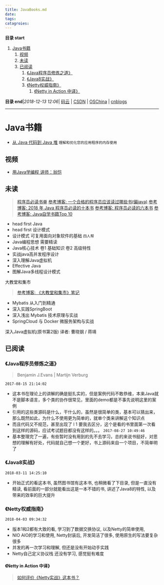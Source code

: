 ```yaml
---
title: JavaBooks.md
date: 
tags: 
catagroies: 
---
```


**目录 start**
 
1. [Java书籍](#java书籍)
    1. [视频](#视频)
    1. [未读](#未读)
    1. [已阅读](#已阅读)
        1. [《Java程序员修炼之道》](#java程序员修炼之道)
        1. [《Java8实战》](#java8实战)
        1. [《Netty权威指南》](#netty权威指南)
            1. [《Netty in Action 中译》](#netty-in-action-中译)

**目录 end**|_2018-12-13 12:06_| [码云](https://gitee.com/gin9) | [CSDN](http://blog.csdn.net/kcp606) | [OSChina](https://my.oschina.net/kcp1104) | [cnblogs](http://www.cnblogs.com/kuangcp)
****************************************

# Java书籍
- [从 Java 代码到 Java 堆](https://www.ibm.com/developerworks/cn/java/j-codetoheap/) `理解和优化您的应用程序的内存使用`

## 视频
- [用Java学编程  讲师：翁恺](http://study.163.com/course/introduction.htm?courseId=533006#/courseDetail?tab=1)

## 未读 

> [程序员必读书单](http://www.cnblogs.com/figure9/p/developer-reading-list.html)
> [参考博客: 一个合格的程序员应该读过哪些书(偏java)](https://www.jb51.net/article/35440.htm)
> [参考博客: 2018 年 Java 程序员必读的十本书](http://blog.jobbole.com/113955/)
> [参考博客: 程序员必读的六本书](https://droidyue.com/blog/2015/07/04/six-books-every-programer-must-read/)
> [参考博客: Java自学书籍Top 10](https://www.jb51.net/article/93337.htm)


- head first Java
- head first 设计模式
- 设计模式 可复用面向对象软件的基础 `四人帮`
- Java编程思想 需要精读
- Java核心技术 卷1 基础知识 卷2 高级特性
- 实战java高并发程序设计
- 深入理解Java虚拟机
- Effective Java 
- 图解Java多线程设计模式

大教堂和集市
> [参考博客: 《大教堂和集市》笔记](http://www.ruanyifeng.com/blog/2008/02/notes_on_the_cathedral_and_the_bazaar.html)

- Mybatis 从入门到精通
- 深入实践SpringBoot
- 深入浅出 Mybatis 技术原理与实战
- SpringCloud 与 Docker 微服务架构与实战

深入Java虚拟机(原书第2版) 译者: 曹晓钢 / 蒋靖

## 已阅读
### 《Java程序员修炼之道》
> Benjamin J.Evans | Martijn Verburg

`2017-08-15 21:14:02`
- 这本书在理论上的讲解的确是挺扎实的，但是案例代码不敢恭维，本来Java就不是脚本语言，多个类的协作很常见，里面的demo都是不事先说明这里的案例
- 引用的这些类源码是什么，干什么的，虽然是很简单的类，基本可以猜出来，那么既然如此，为什么不使用更为简单的，就单个类来讲解这个知识点
- 而且代码又不规范，甚至出现了 l 1 要我去区分，这个是看的书里面第一次看到这样的源码，应试考试题目都没有这样的。。。
`2017-08-27 10:49:46`
- 基本整理完了一遍，有些暂时没有用到的先不去学习，总的来说书挺好，对思想的理解有好处，代码就自己想一个更好，书上源码来自一个项目，不简单明了

### 《Java8实战》
`2018-03-11 14:25:10`
- 开始正式的看这本书, 虽然图书馆有这本书, 也稍微看了下目录, 但是一直没有精读, 看前面的一部分就能看出这是一本不错的书, 讲述了Java8的特性, 以及带来的效率的巨大提升

### 《Netty权威指南》
`2018-04-03 09:34:32`
- 版本1和2都有大致的看, 学习到了数据交换协议, 以及Netty的简单使用,
- NIO AIO的学习和使用, Netty封装后, 开发简洁了很多, 使用原生的写法要复杂很多
- 并发的再一次学习和理解, 但还是没有开始动手实践
- Netty自己定义协议栈 还没有学习, 感觉挺有难度

#### 《Netty in Action 中译》
> [如何评价《Netty实战》这本书？](https://www.zhihu.com/question/58838575)
